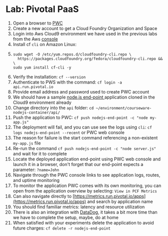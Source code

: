 # Lab: Pivotal PaaS

1. Open a browser to [PWC](https://run.pivotal.io)
2. Create a new account to get a Cloud Foundry Organization and Space
3. Login into Aws Cloud9 environment we have used in the previous labs from the Aws [console](https://console.aws.amazon.com/)
4. Install cf `cli` on Amazon Linux:
5. ```
   sudo wget -O /etc/yum.repos.d/cloudfoundry-cli.repo \
     https://packages.cloudfoundry.org/fedora/cloudfoundry-cli.repo && \
   sudo yum install cf-cli -y
   ```
6. Verify the installation: `cf --version`
7. Authenticate to PWS with the command: `cf login -a api.run.pivotal.io`
8. Provide email address and password used to create PWC account
9. We should have a sample [node.js end-point ](https://github.com/vkhazin/courseware-nodejs-container)application cloned in the Cloud9 environment already
10. Change directory into the `api` folder: `cd ~/environment/courseware-nodejs-container/api/`
11. Push the application to PWC: `cf push nodejs-end-point -c "node my-app.js"`
12. The deployment will fail, and you can use see the logs using `cli`: `cf logs nodejs-end-point --recent` or PWC web console
13. The reason for failure is the start command referencing a non-existent `my-app.js` file
14. Re-run the command `cf push nodejs-end-point -c "node server.js"` and wait for it to complete
15. Locate the deployed application end-point using PWC web console and launch it in a browser, don't forget that our end-point expects a parameter: `?name=John`
16. Navigate through the PWC console links to see application logs, routes, and uptime monitoring
17. To monitor the application PWC comes with its own monitoring, you can open from the application overview by selecting: `View in PCF Metrics`
18. Can also navigate directly to [https://metrics.run.pivotal.io/apps](https://metrics.run.pivotal.io/apps) and search by application name
19. You should find familiar metrics: latency and resource utilization
20. There is also an integration with [DataDog](https://docs.datadoghq.com/integrations/pivotal_platform/), it takes a bit more time than we have to complete the setup, maybe, do at home
21. When satisfied with your experiments delete the application to avoid future charges: `cf delete -r nodejs-end-point`





